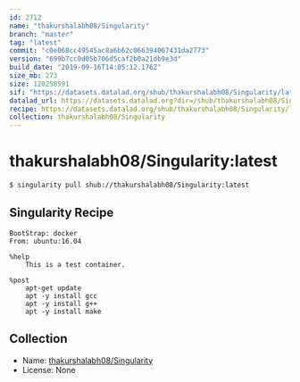 ```yaml
---
id: 2712
name: "thakurshalabh08/Singularity"
branch: "master"
tag: "latest"
commit: "c0e068cc49545ac8a6b62c066394067431da2773"
version: "699b7cc0d05b706d5caf2b0a21db9e3d"
build_date: "2019-09-16T14:05:12.176Z"
size_mb: 273
size: 120258591
sif: "https://datasets.datalad.org/shub/thakurshalabh08/Singularity/latest/2019-09-16-c0e068cc-699b7cc0/699b7cc0d05b706d5caf2b0a21db9e3d.simg"
datalad_url: https://datasets.datalad.org?dir=/shub/thakurshalabh08/Singularity/latest/2019-09-16-c0e068cc-699b7cc0/
recipe: https://datasets.datalad.org/shub/thakurshalabh08/Singularity/latest/2019-09-16-c0e068cc-699b7cc0/Singularity
collection: thakurshalabh08/Singularity
---
```


# thakurshalabh08/Singularity:latest

```bash
$ singularity pull shub://thakurshalabh08/Singularity:latest
```

## Singularity Recipe

```singularity
BootStrap: docker
From: ubuntu:16.04

%help
	This is a test container.

%post
	apt-get update
	apt -y install gcc
	apt -y install g++
	apt -y install make
```

## Collection

 - Name: [thakurshalabh08/Singularity](https://github.com/thakurshalabh08/Singularity)
 - License: None

